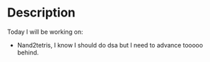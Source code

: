 # Description

Today I will be working on:
  - Nand2tetris, I know I should do dsa
    but I need to advance tooooo behind.

